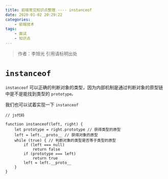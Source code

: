 ```yaml
---
title: 前端常见知识点整理 ---- instanceof
date: 2020-01-02 20:29:22
categories: 
	- 前端技术
tags: 
	- 面试
	- 知识点
---
```

> 作者：李旭光
> 引用请标明出处


# `instanceof` 
`instanceof` 可以正确的判断对象的类型，因为内部机制是通过判断对象的原型链中是不是能找到类型的 `prototype。`

我们也可以试着实现一下 `instanceof`

```
// js代码

function instanceof(left, right) {
    let prototype = right.prototype // 获得类型的原型
    left = left.__proto__ // 获得对象的原型
    while (true) { // 判断对象的类型是否等于类型的原型
    	if (left === null)
    		return false
    	if (prototype === left)
    		return true
    	left = left.__proto__
    }
}
```